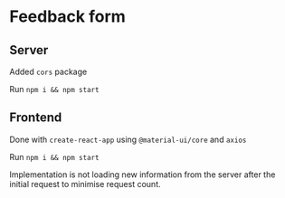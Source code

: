 # Feedback form

## Server

Added `cors` package

Run `npm i && npm start`

## Frontend

Done with `create-react-app` using `@material-ui/core` and `axios`

Run `npm i && npm start`

Implementation is not loading new information from the server after the initial request to minimise request count.